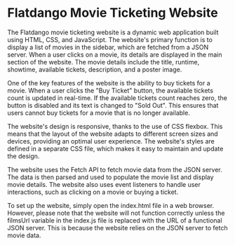 # Flatdango Movie Ticketing Website
<!-- Brief overview of the project -->
The Flatdango movie ticketing website is a dynamic web application built using HTML, CSS, and JavaScript. The website's primary function is to display a list of movies in the sidebar, which are fetched from a JSON server. When a user clicks on a movie, its details are displayed in the main section of the website. The movie details include the title, runtime, showtime, available tickets, description, and a poster image.

One of the key features of the website is the ability to buy tickets for a movie. When a user clicks the "Buy Ticket" button, the available tickets count is updated in real-time. If the available tickets count reaches zero, the button is disabled and its text is changed to "Sold Out". This ensures that users cannot buy tickets for a movie that is no longer available.

The website's design is responsive, thanks to the use of CSS flexbox. This means that the layout of the website adapts to different screen sizes and devices, providing an optimal user experience. The website's styles are defined in a separate CSS file, which makes it easy to maintain and update the design.

The website uses the Fetch API to fetch movie data from the JSON server. The data is then parsed and used to populate the movie list and display movie details. The website also uses event listeners to handle user interactions, such as clicking on a movie or buying a ticket.

To set up the website, simply open the index.html file in a web browser. However, please note that the website will not function correctly unless the filmsUrl variable in the index.js file is replaced with the URL of a functional JSON server. This is because the website relies on the JSON server to fetch movie data.




